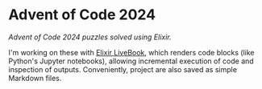 # Advent of Code 2024

*Advent of Code 2024 puzzles solved using Elixir.*

I'm working on these with [Elixir LiveBook](https://livebook.dev/), which renders code blocks (like Python's Jupyter notebooks), allowing incremental execution of code and inspection of outputs.  Conveniently, project are also saved as simple Markdown files.
